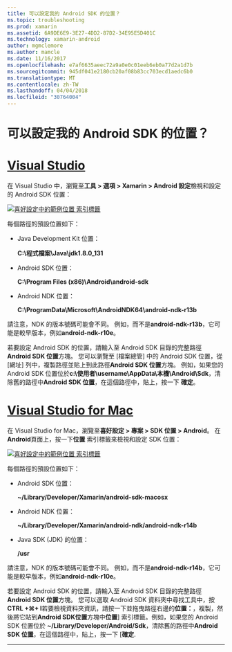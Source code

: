 ```yaml
---
title: 可以設定我的 Android SDK 的位置？
ms.topic: troubleshooting
ms.prod: xamarin
ms.assetid: 6A9DE6E9-3E27-4DD2-87D2-34E95E5D401C
ms.technology: xamarin-android
author: mgmclemore
ms.author: mamcle
ms.date: 11/16/2017
ms.openlocfilehash: e7af6635aeec72a9a0e0c01eeb6eb0a77d2a1d7b
ms.sourcegitcommit: 945df041e2180cb20af08b83cc703ecd1aedc6b0
ms.translationtype: MT
ms.contentlocale: zh-TW
ms.lasthandoff: 04/04/2018
ms.locfileid: "30764004"
---
```

# <a name="where-can-i-set-my-android-sdk-locations"></a>可以設定我的 Android SDK 的位置？

# <a name="visual-studiotabvswin"></a>[Visual Studio](#tab/vswin)

在 Visual Studio 中，瀏覽至**工具 > 選項 > Xamarin > Android 設定**檢視和設定的 Android SDK 位置：

[![喜好設定中的範例位置 索引標籤](android-sdk-location-images/win/01-locations-sml.png)](android-sdk-location-images/win/01-locations.png#lightbox)

每個路徑的預設位置如下：

- Java Development Kit 位置： 

    **C:\\程式檔案\\Java\\jdk1.8.0_131**

- Android SDK 位置： 

    **C:\\Program Files (x86)\\Android\\android-sdk**

- Android NDK 位置： 

    **C:\\ProgramData\\Microsoft\\AndroidNDK64\\android-ndk-r13b**

請注意，NDK 的版本號碼可能會不同。 例如，而不是**android-ndk-r13b**，它可能是較早版本，例如**android-ndk-r10e**。

若要設定 Android SDK 的位置，請輸入至 Android SDK 目錄的完整路徑**Android SDK 位置**方塊。 您可以瀏覽至 [檔案總管] 中的 Android SDK 位置，從 [網址] 列中，複製路徑並貼上到此路徑**Android SDK 位置**方塊。
例如，如果您的 Android SDK 位置位於**c:\\使用者\\username\\AppData\\本機\\Android\\Sdk**，清除舊的路徑中**Android SDK 位置**，在這個路徑中，貼上，按一下 **確定**。

# <a name="visual-studio-for-mactabvsmac"></a>[Visual Studio for Mac](#tab/vsmac)

在 Visual Studio for Mac，瀏覽至**喜好設定 > 專案 > SDK 位置 > Android**。 在**Android**頁面上，按一下**位置** 索引標籤來檢視和設定 SDK 位置：

[![喜好設定中的範例位置 索引標籤](android-sdk-location-images/mac/01-locations-sml.png)](android-sdk-location-images/mac/01-locations.png#lightbox)

每個路徑的預設位置如下：

- Android SDK 位置： 

    **~/Library/Developer/Xamarin/android-sdk-macosx**

- Android NDK 位置： 

    **~/Library/Developer/Xamarin/android-ndk/android-ndk-r14b**

- Java SDK (JDK) 的位置： 

    **/usr**

請注意，NDK 的版本號碼可能會不同。 例如，而不是**android-ndk-r14b**，它可能是較早版本，例如**android-ndk-r10e**。

若要設定 Android SDK 的位置，請輸入至 Android SDK 目錄的完整路徑**Android SDK 位置**方塊。 您可以選取 Android SDK 資料夾中尋找工具中，按**CTRL +&#8984;+ I**若要檢視資料夾資訊，請按一下並拖曳路徑右邊的**位置：**，複製，然後將它貼到**Android SDK位置**方塊中**位置**] 索引標籤。例如，如果您的 Android SDK 位置位於 **~/Library/Developer/Android/Sdk**，清除舊的路徑中**Android SDK 位置**，在這個路徑中，貼上，按一下 [**確定**.

-----
